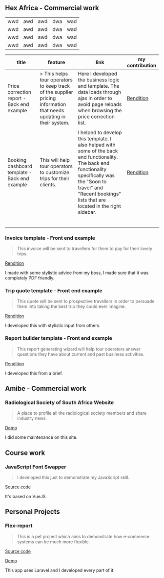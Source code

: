 ## Hex Africa - Commercial work

<table class="tg">
  <tr>
    <td>
      wwd
    </td>
    <td class="tg-0pky">awd</td>
    <td class="tg-0pky">awd</td>
    <td class="tg-0pky">dwa</td>
    <td class="tg-0pky">wad</td>
  </tr>
  <tr>
    <td class="tg-0pky">wwd</td>
    <td class="tg-0pky">awd</td>
    <td class="tg-0pky">awd</td>
    <td class="tg-0pky">dwa</td>
    <td class="tg-0pky">wad</td>
  </tr>
  <tr>
    <td class="tg-0pky">wwd</td>
    <td class="tg-0pky">awd</td>
    <td class="tg-0pky">awd</td>
    <td class="tg-0pky">dwa</td>
    <td class="tg-0pky">wad</td>
  </tr>
  <tr>
    <td class="tg-0pky">wwd</td>
    <td class="tg-0pky">awd</td>
    <td class="tg-0pky">awd</td>
    <td class="tg-0pky">dwa</td>
    <td class="tg-0pky">wad</td>
  </tr>
</table>



|  title | feature  |  link |  my contribution |
|---|---|---|---|
| Price correction report - Back end example | > This helps tour operators to keep track of the supplier pricing information that needs updating in their system. | Here I developed the business logic and template. The data loads through ajax in order to avoid page reloads when browsing the price correction list. | <a href="price-correction-report/">Rendition</a> |
|   |   |   |   |
| Booking dashboard template - Back end example | This will help tour operators to customize trips for their clients. | I helped to develop this template. I also helped with some of the back end functionality. The back end functionality specifically was the "Soon to travel" and  "Recent bookings" lists that are located in the right sidebar. | <a href="booking-dashboard-template/">Rendition</a> |
|   |   |   |   |
|   |   |   |   |
|   |   |   |   |
|   |   |   |   |
|   |   |   |   |
|   |   |   |   |




### Invoice template - Front end example
> This invoice will be sent to travellers for them to pay for their lovely trips.

<a href="invoice-template/">Rendition</a>

I made with some stylistic advice from my boss, I made sure that it was completely PDF friendly.

### Trip quote template - Front end example
> This quote will be sent to prospective travellers in order to persuade them into taking the best trip they could ever imagine.

<a href="quote-template/">Rendition</a>

I developed this with stylistic input from others.

### Report builder template - Front end example
> This report generating wizard will help tour operators answer questions they have about current and past business activities.

<a href="report-builder/">Rendition</a>

I developed this from a brief.

## Amibe - Commercial work

### Radiological Society of South Africa Website
> A place to profile all the radiological society members and share industry news.

<a href="https://rssa.co.za/">Demo</a>

I did some maintenance on this site.

## Course work 

### JavaScript Font Swapper
> I developed this just to demonstrate my JavaScript skill.

<a href="https://github.com/ivan006/font-picker-pigeon">Source code</a>

It's based on VueJS.


## Personal Projects

### Flex-report
> This is a pet project which aims to demonstrate how e-commerce systems can be much more flexible.

<a href="https://github.com/ivan006/Flexi-merce-SQL-DB-Production">Source code</a>

<a href="http://harmonyville.net">Demo</a>


This app uses Laravel and I developed every part of it.


